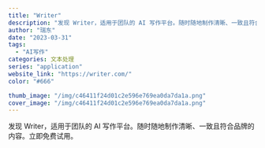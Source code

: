 ```yaml
---
title: "Writer"
description: "发现 Writer，适用于团队的 AI 写作平台。随时随地制作清晰、一致且符合品牌的内容。立即免费试用。"
author: "瑞东"
date: "2023-03-31"
tags:
  - "AI写作"
categories: 文本处理
series: "application"
website_link: "https://writer.com/"
color: "#666"

thumb_image: "/img/c46411f24d01c2e596e769ea0da7da1a.png"
cover_image: "/img/c46411f24d01c2e596e769ea0da7da1a.png"
---
```


发现 Writer，适用于团队的 AI 写作平台。随时随地制作清晰、一致且符合品牌的内容。立即免费试用。
